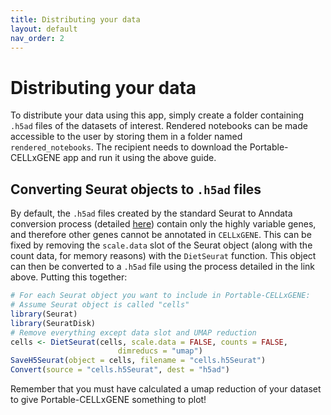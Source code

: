 ```yaml
---
title: Distributing your data
layout: default
nav_order: 2
---
```


# Distributing your data

To distribute your data using this app, simply create a folder containing
`.h5ad` files of the datasets of interest. Rendered notebooks can be made
accessible to the user by storing them in a folder named `rendered_notebooks`.
The recipient needs to download the Portable-CELLxGENE app and run it using the
above guide.

## Converting Seurat objects to `.h5ad` files

By default, the `.h5ad` files created by the standard Seurat to Anndata
conversion process (detailed
[here](https://mojaveazure.github.io/seurat-disk/articles/convert-anndata.html))
contain only the highly variable genes, and therefore other genes cannot be
annotated in `CELLxGENE`. This can be fixed by removing the `scale.data` slot
of the Seurat object (along with the count data, for memory reasons) with the
`DietSeurat` function.  This object can then be converted to a `.h5ad` file
using the process detailed in the link above. Putting this together:

```r
# For each Seurat object you want to include in Portable-CELLxGENE:
# Assume Seurat object is called "cells"
library(Seurat)
library(SeuratDisk)
# Remove everything except data slot and UMAP reduction
cells <- DietSeurat(cells, scale.data = FALSE, counts = FALSE,
                        dimreducs = "umap")
SaveH5Seurat(object = cells, filename = "cells.h5Seurat")
Convert(source = "cells.h5Seurat", dest = "h5ad")
```

Remember that you must have calculated a umap reduction of your dataset to give
Portable-CELLxGENE something to plot!
